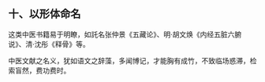 ## 十、以形体命名

这类中医书籍易于明瞭，如託名张仲景《五藏论》、明·胡文焕《内经五脏六腑说》、清·沈彤《释骨》等。

中医文献之名义，犹如语文之辞藻，多闻博记，才能胸有成竹，不致临场惑滞，检索盲然，费功费时。
